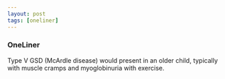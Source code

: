 ```yaml
---
layout: post
tags: [oneliner]
---
```



### OneLiner

Type V GSD (McArdle disease) would present in an older child, typically with muscle cramps and myoglobinuria with exercise.

